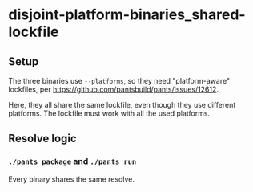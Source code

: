 # disjoint-platform-binaries_shared-lockfile

## Setup

The three binaries use `--platforms`, so they need "platform-aware" lockfiles, per 
https://github.com/pantsbuild/pants/issues/12612. 

Here, they all share the same lockfile, even 
though they use different platforms. The lockfile must work with all the used platforms.

## Resolve logic

### `./pants package` and `./pants run`

Every binary shares the same resolve.
